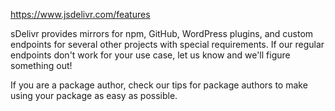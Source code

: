 https://www.jsdelivr.com/features

sDelivr provides mirrors for npm, GitHub, WordPress plugins, and custom endpoints for several other projects with special requirements. If our regular endpoints don't work for your use case, let us know and we'll figure something out!

If you are a package author, check our tips for package authors to make using your package as easy as possible.
